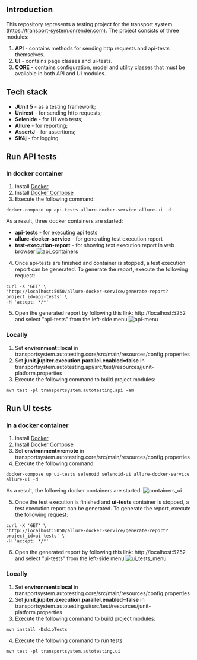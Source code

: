 ## Introduction
This repository represents a testing project for the transport system (https://transport-system.onrender.com).
The project consists of three modules:
1. **API** - contains methods for sending http requests and api-tests themselves.
2. **UI** - contains page classes and ui-tests.
3. **CORE** - contains configuration, model and utility classes that must be available in both API and UI modules.

## Tech stack
* **JUnit 5** - as a testing framework;
* **Unirest** - for sending http requests;
* **Selenide** - for UI web tests;
* **Allure** - for reporting;
* **AssertJ** - for assertions;
* **Slf4j** - for logging.

## Run API tests
### In docker container
1. Install [Docker](https://docs.docker.com/install/)
2. Install [Docker Compose](https://docs.docker.com/compose/install/)
3. Execute the following command:
```
docker-compose up api-tests allure-docker-service allure-ui -d
```

As a result, three docker containers are started:
* **api-tests** - for executing api tests
* **allure-docker-service** - for generating test execution report
* **test-execution-report** - for showing text execution report in web browser
![api_containers](https://github.com/user-attachments/assets/43fb1722-8c88-407a-9a1c-e01c9d1239da)

4. Once api-tests are finished and container is stopped, a test execution report can be generated. To generate the report, execute the following request:
```
curl -X 'GET' \
'http://localhost:5050/allure-docker-service/generate-report?project_id=api-tests' \
-H 'accept: */*'
```

5. Open the generated report by following this link: http://localhost:5252 and select "api-tests" from the left-side menu
![api-menu](https://github.com/user-attachments/assets/f228d7a9-f40b-4e17-ad82-ffb5c06b66bf)

### Locally
1. Set **environment=local** in transportsystem.autotesting.core/src/main/resources/config.properties
2. Set **junit.jupiter.execution.parallel.enabled=false** in transportsystem.autotesting.api/src/test/resources/junit-platform.properties
3. Execute the following command to build project modules:
```
mvn test -pl transportsystem.autotesting.api -am
```

## Run UI tests
### In a docker container
1. Install [Docker](https://docs.docker.com/install/)
2. Install [Docker Compose](https://docs.docker.com/compose/install/)
3.  Set **environment=remote** in transportsystem.autotesting.core/src/main/resources/config.properties
4. Execute the following command:
```
docker-compose up ui-tests selenoid selenoid-ui allure-docker-service allure-ui -d
```
As a result, the following docker containers are started:
![containers_ui](https://github.com/user-attachments/assets/4f9855f3-88b8-4e7f-ae93-e173ab2d5ad0)

5. Once the test execution is finished and **ui-tests** container is stopped, a test execution report can be generated. To generate the report, execute the following request:
```
curl -X 'GET' \
'http://localhost:5050/allure-docker-service/generate-report?project_id=ui-tests' \
-H 'accept: */*'
```

6. Open the generated report by following this link: http://localhost:5252 and select "ui-tests" from the left-side menu
![ui_tests_menu](https://github.com/user-attachments/assets/81f67a07-1cf6-4532-be81-1b82ab8ea59d)

### Locally
1. Set **environment=local** in transportsystem.autotesting.core/src/main/resources/config.properties
2. Set **junit.jupiter.execution.parallel.enabled=false** in transportsystem.autotesting.ui/src/test/resources/junit-platform.properties
3. Execute the following command to build project modules:
```
mvn install -DskipTests
```
4. Execute the following command to run tests:
```
mvn test -pl transportsystem.autotesting.ui
```
